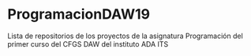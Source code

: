# ProgramacionDAW19
Lista de repositorios de los proyectos de la asignatura Programación del primer curso del CFGS DAW del instituto ADA ITS
